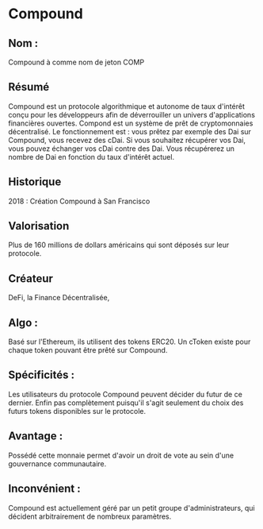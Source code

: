# Compound

## Nom : 
Compound à comme nom de jeton COMP

## Résumé
Compound est un protocole algorithmique et autonome de taux d'intérêt conçu pour les développeurs afin de déverrouiller un univers d'applications financières ouvertes.
Compond est un système de prêt de cryptomonnaies décentralisé.
Le fonctionnement est : vous prêtez par exemple des Dai sur Compound, vous recevez des cDai. Si vous souhaitez récupérer vos Dai, vous pouvez échanger vos cDai contre des Dai. Vous récupérerez un nombre de Dai en fonction du taux d'intérêt actuel.

## Historique
2018 : Création Compound à San Francisco

## Valorisation
Plus de 160 millions de dollars américains qui sont déposés sur leur protocole.

## Créateur
DeFi, la Finance Décentralisée,

## Algo : 
Basé sur l'Ethereum, ils utilisent des tokens ERC20.
Un cToken existe pour chaque token pouvant être prêté sur Compound.

## Spécificités : 
Les utilisateurs du protocole Compound peuvent décider du futur de ce dernier. Enfin pas complètement puisqu'il s'agit seulement du choix des futurs tokens disponibles sur le protocole. 

## Avantage :
Possédé cette monnaie permet d'avoir un droit de vote au sein d'une gouvernance communautaire.

## Inconvénient :
Compound est actuellement géré par un petit groupe d'administrateurs, qui décident arbitrairement de nombreux paramètres.
